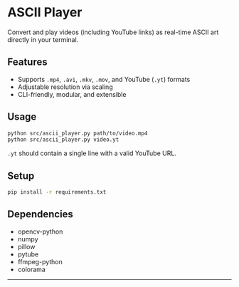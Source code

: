 
# ASCII Player

Convert and play videos (including YouTube links) as real-time ASCII art directly in your terminal.

## Features

- Supports `.mp4`, `.avi`, `.mkv`, `.mov`, and YouTube (`.yt`) formats
- Adjustable resolution via scaling
- CLI-friendly, modular, and extensible

## Usage

```bash
python src/ascii_player.py path/to/video.mp4
python src/ascii_player.py video.yt
```

`.yt` should contain a single line with a valid YouTube URL.

## Setup

```bash
pip install -r requirements.txt
```

## Dependencies

- opencv-python
- numpy
- pillow
- pytube
- ffmpeg-python
- colorama

---
